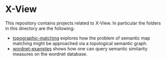 # X-View
This repository contains projects related to X-View. In particular the folders in this directory are the following:
* [topographic-matching](topographic-matching/README.md) explores  how the problem of semantic map matching might be approached via a topological semantic graph.
* [wordnet-examples](wordnet-examples/README.md) shows how one can query semantic similarity measures on the wordnet database.
